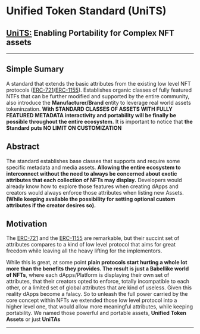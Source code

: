# **Unified Token Standard (UniTS)**

## **[UniTS:](www.unifiedtokenstandard.com "https://unifiedtokenstandard.com")** Enabling Portability for Complex NFT assets

---

## Simple Sumary

A standard that extends the basic attributes from the existing low level NFT protocols ([ERC-721](https://eips.ethereum.org/EIPS/eip-721)/[ERC-1155](https://eips.ethereum.org/EIPS/eip-1155)). Establishes organic classes of fully featured NTFs that can be further modified and supported by the entire community, also introduce the **Manufacturer/Brand** entity to leverage real world assets tokeninzation. **With STANDARD CLASSES OF ASSETS WITH FULLY FEATURED METADATA interactivity and portability will be finally be possible throughout the entire ecosystem.** It is important to notice that **the Standard puts NO LIMIT ON CUSTOMIZATION**

## Abstract

The standard establishes base classes that supports and require some specific metadata and media assets. **Allowing the entire ecosystem to interconnect without the need to always be concerned about exotic attributes that each collection of NFTs may display.** Developers would already know how to explore those features when creating dApps and creators would always enforce those attributes when listing new Assets. **(While keeping available the possibility for setting optional custom attributes if the creator desires so).**

## Motivation

The [ERC-721](https://eips.ethereum.org/EIPS/eip-721) and the [ERC-1155](https://eips.ethereum.org/EIPS/eip-1155) are remarkable, but their succint set of attributes compares to a kind of low level protocol that aims for great freedom while leaving all the heavy lifting for the implementors.

While this is great, at some point **plain protocols start hurting a whole lot more than the benefits they provides. The result is just a Babellike world of NFTs**, where each dApps/Platform is displaying their own set of attributes, that their creators opted to enforce, totally incompatible to each other, or a limited set of global attributes that are kind of useless. Given this reality dApps become a falacy. So to unleash the full power carried by the core concept within NFTs we extended those low level protocol into a higher level one, that would allow more meaningful attributes, while keeping portability. We named those powerful and portable assets, **Unified Token Assets** or just **UniTAs**

---
